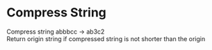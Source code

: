 # Compress String
Compress string abbbcc -> ab3c2  
Return origin string if compressed string is not shorter than the origin